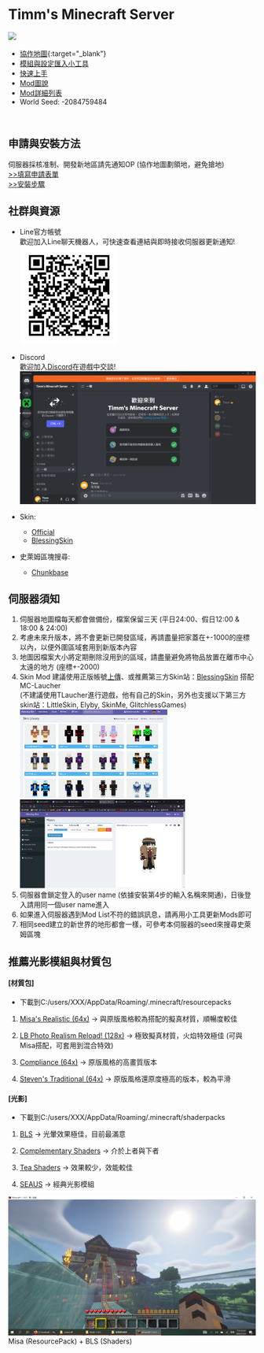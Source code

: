 # Timm's Minecraft Server

<img src="https://docs.google.com/drawings/d/e/2PACX-1vQvHInp69r4fQ1aUIF2Jm4krgCnhwB6Ufdxi76_wB9l0t6WiSDdPwJxcYIYg1KTWvgbxDqt6CGMrl4F/pub?w=500&amp;h=500">

* [協作地圖](https://docs.google.com/drawings/d/14CkqO0yurGKy7m1i6QX_AyAPa7ecaTq3OsKWUSnJWo4/edit?usp=sharing){:target="_blank"}<br>
* [模組與設定匯入小工具](https://github.com/timmchentw/Timms-Minecraft-Server/tree/main/files/Timm's%20Minecraft%20Tools) <br>
* [快速上手](https://docs.google.com/presentation/d/1msM5YNsXpt14wGQ0t3xbDOrEIKE55fgAX7pzxHYfUho/edit?usp=sharing)<br>
* [Mod圖說](https://docs.google.com/document/d/1Qc1ljT_9D0RBvlq08HDihXI4edl3lFVBeVYlCp3eM38/edit?usp=sharing)<br>
* [Mod詳細列表](https://docs.google.com/spreadsheets/d/1DfdwHGWw16sB9SxYdnkzX8Z524wlGDj4/edit?usp=sharing&ouid=115710445649749300574&rtpof=true&sd=true)<br>
* World Seed: -2084759484 <br>
<br>

## 申請與安裝方法
伺服器採核准制、開發新地區請先通知OP (協作地圖劃領地，避免搶地) <br>
[>>填寫申請表單](https://docs.google.com/forms/d/e/1FAIpQLScS9ufVmnlSQZY-I-1Bgzz4fMALIoKJcxtk1ZWwJKomBBDzSw/viewform)<br>
[>>安裝步驟](./setup.md)


## 社群與資源
* Line官方帳號<br>
歡迎加入Line聊天機器人，可快速查看連結與即時接收伺服器更新通知!<br>
    <img src="./images/1.png"  width="200">

* Discord<br>
歡迎加入[Discord](https://discord.gg/XSmgz6SaTq)在遊戲中交談! 
    <img src="./images/6.png"  width="600">

* Skin:
    * [Official](https://www.minecraft.net/zh-hans/msaprofile/mygames/editskin)
    * [BlessingSkin](https://skin.prinzeugen.net/)
* 史萊姆區塊搜尋: 
    * [Chunkbase](https://www.chunkbase.com/apps/slime-finder)




## 伺服器須知
1. 伺服器地圖檔每天都會做備份，檔案保留三天 (平日24:00、假日12:00 & 18:00 & 24:00)
2. 考慮未來升版本，將不會更新已開發區域，再請盡量把家蓋在+-1000的座標以內，以便外圍區域套用到新版本內容
3. 地圖因檔案大小將定期刪除沒用到的區域，請盡量避免將物品放置在離市中心太遠的地方 (座標+-2000)
4. Skin Mod 建議使用正版帳號[上傳](https://www.minecraft.net/zh-hans/msaprofile/mygames/editskin)、或推薦第三方Skin站：[BlessingSkin](https://skin.prinzeugen.net/) 搭配MC-Laucher
     <br>(不建議使用TLaucher進行遊戲，他有自己的Skin，另外也支援以下第三方skin站：LittleSkin, Elyby, SkinMe, GlitchlessGames)<br>
     <img src="./images/9-1.png"  height="180">
     <img src="./images/9-2.png"  height="180">
5. 伺服器會鎖定登入的user name (依據安裝第4步的輸入名稱來開通)，日後登入請用同一個user name進入
6. 如果進入伺服器遇到Mod List不符的錯誤訊息，請再用小工具更新Mods即可
7. 相同seed建立的新世界的地形都會一樣，可參考本伺服器的seed來搜尋史萊姆區塊

## 推薦光影模組與材質包
#### **[材質包]**
* 下載到C:/users/XXX/AppData/Roaming/.minecraft/resourcepacks
1. [Misa's Realistic (64x)](https://resourcepack.net/misas-realistic-resource-pack/) → 與原版風格較為搭配的擬真材質，順暢度較佳


2. [LB Photo Realism Reload! (128x)](https://www.curseforge.com/minecraft/texture-packs/lb-photo-realism-reload?__cf_chl_jschl_tk__=cT4oDCiCWcaSoG5w10BIlG0p0EW78OQ10VuWSPnfDAQ-1638681561-0-gaNycGzNDL0) → 極致擬真材質，火焰特效極佳 (可與Misa搭配，可套用到混合特效)


3. [Compliance (64x)](https://www.curseforge.com/minecraft/texture-packs/compliance-64x) → 原版風格的高畫質版本


4. [Steven's Traditional (64x)](https://www.curseforge.com/minecraft/texture-packs/stevens-traditional) → 原版風格還原度極高的版本，較為平滑

#### **[光影]**
* 下載到C:/users/XXX/AppData/Roaming/.minecraft/shaderpacks
1. [BLS](https://www.curseforge.com/minecraft/customization/bsl-shaders) → 光暈效果極佳，目前最滿意


2. [Complementary Shaders](https://www.curseforge.com/minecraft/customization/complementary-shaders) → 介於上者與下者


3. [Tea Shaders](https://www.curseforge.com/minecraft/customization/beyondbelief-vanilla-reborn) → 效果較少，效能較佳

4. [SEAUS](https://www.sonicether.com/seus/) → 經典光影模組

![](images/10.png)
Misa (ResourcePack) + BLS (Shaders)